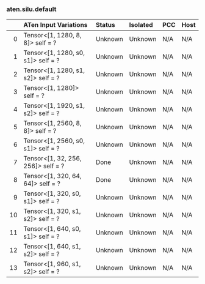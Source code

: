 ### aten.silu.default
|    | ATen Input Variations              | Status   | Isolated   | PCC   | Host   |
|---:|:-----------------------------------|:---------|:-----------|:------|:-------|
|  0 | Tensor<[1, 1280, 8, 8]> self = ?   | Unknown  | Unknown    | N/A   | N/A    |
|  1 | Tensor<[1, 1280, s0, s1]> self = ? | Unknown  | Unknown    | N/A   | N/A    |
|  2 | Tensor<[1, 1280, s1, s2]> self = ? | Unknown  | Unknown    | N/A   | N/A    |
|  3 | Tensor<[1, 1280]> self = ?         | Unknown  | Unknown    | N/A   | N/A    |
|  4 | Tensor<[1, 1920, s1, s2]> self = ? | Unknown  | Unknown    | N/A   | N/A    |
|  5 | Tensor<[1, 2560, 8, 8]> self = ?   | Unknown  | Unknown    | N/A   | N/A    |
|  6 | Tensor<[1, 2560, s0, s1]> self = ? | Unknown  | Unknown    | N/A   | N/A    |
|  7 | Tensor<[1, 32, 256, 256]> self = ? | Done     | Unknown    | N/A   | N/A    |
|  8 | Tensor<[1, 320, 64, 64]> self = ?  | Done     | Unknown    | N/A   | N/A    |
|  9 | Tensor<[1, 320, s0, s1]> self = ?  | Unknown  | Unknown    | N/A   | N/A    |
| 10 | Tensor<[1, 320, s1, s2]> self = ?  | Unknown  | Unknown    | N/A   | N/A    |
| 11 | Tensor<[1, 640, s0, s1]> self = ?  | Unknown  | Unknown    | N/A   | N/A    |
| 12 | Tensor<[1, 640, s1, s2]> self = ?  | Unknown  | Unknown    | N/A   | N/A    |
| 13 | Tensor<[1, 960, s1, s2]> self = ?  | Unknown  | Unknown    | N/A   | N/A    |

